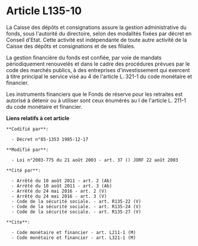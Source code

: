 # Article L135-10

La Caisse des dépôts et consignations assure la gestion administrative du fonds, sous l'autorité du directoire, selon des
modalités fixées par décret en Conseil d'Etat. Cette activité est indépendante de toute autre activité de la Caisse des
dépôts et consignations et de ses filiales.

La gestion financière du fonds est confiée, par voie de mandats périodiquement renouvelés et dans le cadre des procédures
prévues par le code des marchés publics, à des entreprises d'investissement qui exercent à titre principal le service visé au
4 de l'article L. 321-1 du code monétaire et financier.

Les instruments financiers que le Fonds de réserve pour les retraites est autorisé à détenir ou à utiliser sont ceux énumérés
au I de l'article L. 211-1 du code monétaire et financier.

**Liens relatifs à cet article**

	**Codifié par**:

	  - Décret n°85-1353 1985-12-17

	**Modifié par**:

	  - Loi n°2003-775 du 21 août 2003 - art. 37 () JORF 22 août 2003

	**Cité par**:

	  - Arrêté du 10 août 2011 - art. 2 (Ab)
	  - Arrêté du 10 août 2011 - art. 3 (Ab)
	  - Arrêté du 24 mai 2016 - art. 2 (V)
	  - Arrêté du 24 mai 2016 - art. 3 (V)
	  - Code de la sécurité sociale. - art. R135-22 (V)
	  - Code de la sécurité sociale. - art. R135-24 (V)
	  - Code de la sécurité sociale. - art. R135-27 (V)

	**Cite**:

	  - Code monétaire et financier - art. L211-1 (M)
	  - Code monétaire et financier - art. L321-1 (M)

